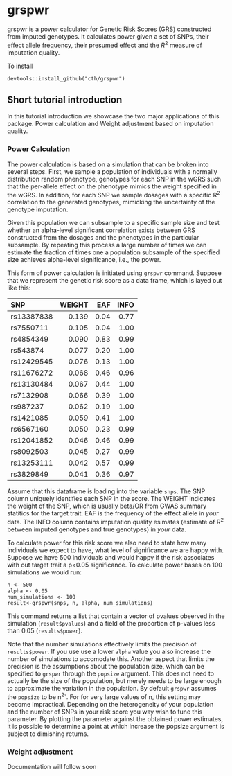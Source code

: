 # grspwr

grspwr is a power calculator for Genetic Risk Scores (GRS) constructed from imputed genotypes.
It calculates power given a set of SNPs, their effect allele frequency, their presumed effect and the  $R^2$ measure of imputation quality.

To install
```{r}
devtools::install_github("cth/grspwr")
```


## Short tutorial introduction

In this tutorial introduction we showcase the two major applications of this package. Power calculation and Weight adjustment based on imputation quality.

### Power Calculation 

The power calculation is based on a simulation that can be broken into several steps. First, we sample a population of individuals with a normally distribution random phenotype, genotypes for each SNP in the wGRS such that the per-allele effect on the phenotype mimics the weight specified in  the wGRS. In addition, for each SNP we sample dosages with a specific R<sup>2</sup> correlation to the generated genotypes, mimicking the uncertainty of the genotype imputation. 

Given this population we can subsample to a specific sample size and test whether an alpha-level significant correlation exists between GRS constructed from the dosages and the phenotypes in the particular subsample. By repeating this process a large number of times we can estimate the fraction of times one a population subsample of the specified size achieves alpha-level significance, i.e., the power.

This form of power calculation is initiated using `grspwr` command. Suppose that we represent the genetic risk score as a data frame, which is layed out like this:

| SNP | WEIGHT | EAF | INFO |
| :--- | ---: | ---: | ---: |
| rs13387838 | 0.139 | 0.04 | 0.77 | 
| rs7550711	| 0.105 | 0.04 | 1.00 |
| rs4854349 | 0.090 | 0.83 | 0.99 |
| rs543874 | 0.077 | 0.20 | 1.00 |
| rs12429545 | 0.076 | 0.13 | 1.00 |
| rs11676272 | 0.068 | 0.46 | 0.96 |
| rs13130484 | 0.067 | 0.44 | 1.00 |
| rs7132908 | 0.066 | 0.39 | 1.00 |
| rs987237 | 0.062 | 0.19 | 1.00 |
| rs1421085 | 0.059 | 0.41 | 1.00 |
| rs6567160 | 0.050 | 0.23 | 0.99 |
| rs12041852 | 0.046 | 0.46 | 0.99 |
| rs8092503 | 0.045 | 0.27 | 0.99 |
| rs13253111 | 0.042 | 0.57 | 0.99 |
| rs3829849 | 0.041 | 0.36 | 0.97 |

Assume that this dataframe is loading into the variable `snps`. The SNP column uniquely identifies each SNP in the score. The WEIGHT indicates the weight of the SNP, which is usually beta/OR from GWAS summary statitics for the target trait. EAF is the frequency of the effect allele in _your_ data. 
The INFO column contains imputation quality esimates (estimate of R<sup>2</sup> between imputed genotypes and true genotypes) in _your_ data. 

To calculate power for this risk score we also need to state how many individuals we expect to have, what level of significance we are happy with. Suppose we have 500 individuals and would happy if the risk associates with out target trait a p<0.05 significance. To calculate power bases on 100 simulations we would run: 

```
n <- 500
alpha <- 0.05
num_simulations <- 100
result<-grspwr(snps, n, alpha, num_simulations)
```

This command returns a list that contain a vector of pvalues observed in the simulation (`result$pvalues`) and a field of the proportion of p-values less than 0.05 (`results$power`).

Note that the number simulations effectively limits the precision of `results$power`. If you use use a lower `alpha` value you also increase the number of simulations to accomodate this.
Another aspect that limits the precision is the assumptions about the population size, which can be specified to `grspwr` through the `popsize` argument. This does not need to actually be the size of the population, but merely needs to be large enough to approximate the variation in the population. By default `grspwr` assumes the `popsize` to be n<sup>2</sup>`. For  for very large values of n, this setting may become impractical. Depending on the heterogeneity of your population and the number of SNPs in your risk score you way wish to tune this parameter. By plotting the parameter against the obtained power estimates, it is possible to determine a point at which increase the popsize argument is subject to dimishing returns. 

### Weight adjustment

Documentation will follow soon
